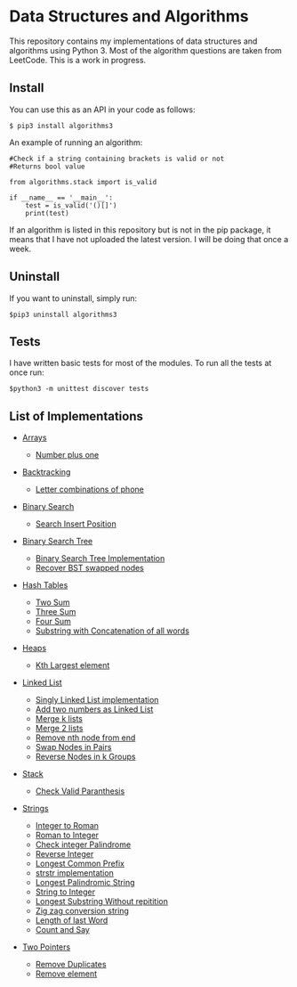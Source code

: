 Data Structures and Algorithms
==============================
 
This repository contains my implementations of data structures and algorithms using Python 3. Most of the algorithm questions are taken from LeetCode. This is a work in progress.

## Install
You can use this as an API in your code as follows:

	$ pip3 install algorithms3

An example of running an algorithm:

```python3
#Check if a string containing brackets is valid or not
#Returns bool value

from algorithms.stack import is_valid

if __name__ == '__main__':
	test = is_valid('()[]')
	print(test)
```

If an algorithm is listed in this repository but is not in the pip package, it means that I have not uploaded the latest version. I will be doing that once a week. 

## Uninstall
If you want to uninstall, simply run:

	$pip3 uninstall algorithms3

## Tests
I have written basic tests for most of the modules. To run all the tests at once run:
	
	$python3 -m unittest discover tests

## List of Implementations

* [Arrays](algorithms/arrays)
	* [Number plus one](algorithms/arrays/number_plus_one.py)

* [Backtracking](algorithms/backtrack)
	* [Letter combinations of phone](algorithms/backtrack/letter_combinations.py)

* [Binary Search](algorithms/binarysearch)
	* [Search Insert Position](algorithms/binarysearch/search_insert_position.py)

* [Binary Search Tree](algorithms/bst)
	* [Binary Search Tree Implementation](algorithms/bst/bst.py)
	* [Recover BST swapped nodes](algorithms/bst/recover_bst.py)

* [Hash Tables](algorithms/hashtables)
	* [Two Sum](algorithms/hashtables/two_sum.py)
	* [Three Sum](algorithms/hashtables/three_sum.py)
	* [Four Sum](algorithms/hashtables/four_sum.py)
	* [Substring with Concatenation of all words](algorithms/hashtables/substring_concat.py)

* [Heaps](algorithms/heaps)
	* [Kth Largest element](algorithms/heaps/kth_largest.py)

* [Linked List](algorithms/linkedlist)
	* [Singly Linked List implementation](algorithms/linkedlist/singly_linked_list.py)
	* [Add two numbers as Linked List](algorithms/linkedlist/add_two_numbers.py)
	* [Merge k lists](algorithms/linkedlist/merge_k_lists.py)
	* [Merge 2 lists](algorithms/linkedlist/merge_two_lists.py)
	* [Remove nth node from end](algorithms/linkedlist/remove_nth_end.py)
	* [Swap Nodes in Pairs](algorithms/linkedlist/swap_pairs.py)
	* [Reverse Nodes in k Groups](algorithms/linkedlist/reverse_k_groups.py)

* [Stack](algorithms/stack)
	* [Check Valid Paranthesis](algorithms/stack/valid_paran.py)

* [Strings](algorithms/strings)
	* [Integer to Roman](algorithms/strings/int_to_roman.py)
	* [Roman to Integer](algorithms/strings/roman_to_int.py)
	* [Check integer Palindrome](algorithms/strings/palindrome.py)
	* [Reverse Integer](algorithms/strings/reverse_int.py)
	* [Longest Common Prefix](algorithms/strings/longest_common_prefix.py)
	* [strstr implementation](algorithms/strings/strstr.py)
	* [Longest Palindromic String](algorithms/strings/longest_palin_substring.py)
	* [String to Integer](algorithms/strings/string_to_integer.py)
	* [Longest Substring Without repitition](algorithms/strings/longest_substring_without_repeating.py)
	* [Zig zag conversion string](algorithms/strings/zigzag_conversion.py)
	* [Length of last Word](algorithms/strings/length_of_last_word.py)
	* [Count and Say](algorithms/strings/count_say.py)


* [Two Pointers](algorithms/twopointers)
	* [Remove Duplicates](algorithms/twopointers/remove_duplicates.py)
	* [Remove element](algorithms/twopointers/remove_element.py)



